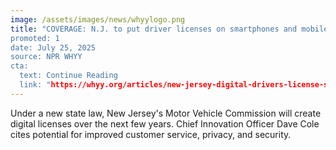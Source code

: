```yaml
---
image: /assets/images/news/whyylogo.png
title: "COVERAGE: N.J. to put driver licenses on smartphones and mobile devices
promoted: 1
date: July 25, 2025
source: NPR WHYY
cta:
  text: Continue Reading
  link: "https://whyy.org/articles/new-jersey-digital-drivers-license-smartphone-mobile-devices/"
---
```


Under a new state law, New Jersey's Motor Vehicle Commission will create digital licenses over the next few years. Chief Innovation Officer Dave Cole cites potential for improved customer service, privacy, and security.
